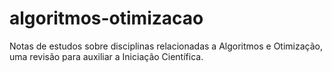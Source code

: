 # algoritmos-otimizacao
Notas de estudos sobre disciplinas relacionadas a Algoritmos e Otimização, uma revisão para auxiliar a Iniciação Científica.
